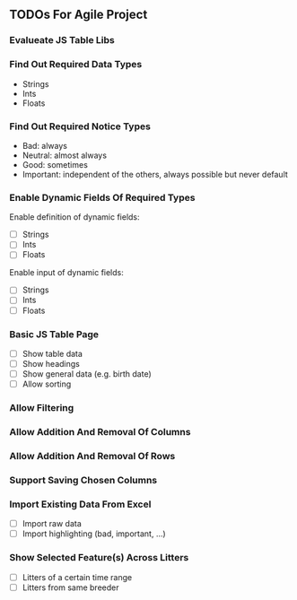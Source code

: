 ## TODOs For Agile Project

### Evalueate JS Table Libs

### Find Out Required Data Types

- Strings
- Ints
- Floats

### Find Out Required Notice Types

- Bad: always
- Neutral: almost always
- Good: sometimes
- Important: independent of the others, always possible but never default

### Enable Dynamic Fields Of Required Types

Enable definition of dynamic fields:
- [ ] Strings
- [ ] Ints
- [ ] Floats

Enable input of dynamic fields:
- [ ] Strings
- [ ] Ints
- [ ] Floats

### Basic JS Table Page

- [ ] Show table data
- [ ] Show headings
- [ ] Show general data (e.g. birth date)
- [ ] Allow sorting

### Allow Filtering

### Allow Addition And Removal Of Columns

### Allow Addition And Removal Of Rows

### Support Saving Chosen Columns

### Import Existing Data From Excel

- [ ] Import raw data
- [ ] Import highlighting (bad, important, ...)

### Show Selected Feature(s) Across Litters

- [ ] Litters of a certain time range
- [ ] Litters from same breeder
